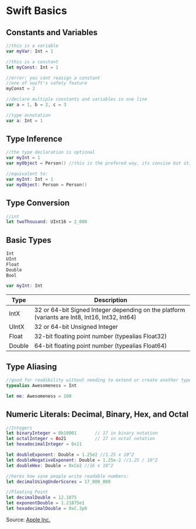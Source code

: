 # Swift Basics

## Constants and Variables

```swift
//this is a variable
var myVar: Int = 1

//this is a constant
let myConst: Int = 1

//error: you cant reasign a constant
//one of swift's safety feature
myConst = 2

//declare multiple constants and variables in one line
var a = 1, b = 2, c = 3

//type annotation
var a: Int = 1
```

## Type Inference
```swift
//the type declaration is optional
var myInt = 1
var myObject = Person() //this is the prefered way, its concise but still readable

//equivalent to:
var myInt: Int = 1
var myObject: Person = Person()
```

## Type Conversion
```swift
//int
let twoThousand: UInt16 = 2_000
```

## Basic Types
```swift
Int
UInt
Float
Double
Bool

var myInt: Int
```

Type   | Description
------ | -----------------------------------------------------------------------------------------------
IntX   | 32 or 64-bit Signed Integer depending on the platform (variants are Int8, Int16, Int32, Int64)
UIntX  | 32 or 64-bit Unsigned Integer
Float  | 32-bit floating point number (typealias Float32)
Double | 64-bit floating point number (typealias Float64)

## Type Aliasing
```swift
//good for readibility without needing to extend or create another type
typealias Awesomeness = Int

let me: Awesomeness = 100
```

## Numeric Literals: Decimal, Binary, Hex, and Octal
```swift
//Integers
let binaryInteger = 0b10001       // 17 in binary notation
let octalInteger = 0o21           // 17 in octal notation
let hexadecimalInteger = 0x11

let doubleExponent: Double = 1.25e2 //1.25 x 10^2
let doubleNegativeExponent: Double = 1.25e-2 //1.25 / 10^2
let doubleHex: Double = 0xCe2 //16 x 10^2

//heres how sane people write readable numbers:
let decimalUsingUnderScores = 17_000_000

//Floating Point
let decimalDouble = 12.1875
let exponentDouble = 1.21875e1
let hexadecimalDouble = 0xC.3p0
```

Source: [Apple Inc.](https://developer.apple.com/library/ios/documentation/Swift/Conceptual/Swift_Programming_Language/TheBasics.html)
